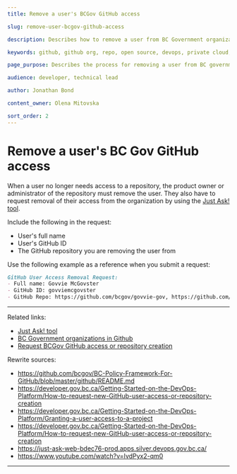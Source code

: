 ```yaml
---
title: Remove a user's BCGov GitHub access

slug: remove-user-bcgov-github-access

description: Describes how to remove a user from BC Government organizations in GitHub.

keywords: github, github org, repo, open source, devops, private cloud, openshift, github enterprise, access removal, remove access, user access

page_purpose: Describes the process for removing a user from BC government organizations in GitHub using the Just Ask! tool.

audience: developer, technical lead

author: Jonathan Bond

content_owner: Olena Mitovska

sort_order: 2
---
```


# Remove a user's BC Gov GitHub access

When a user no longer needs access to a repository, the product owner or administrator of the repository must remove the user. They also have to request removal of their access from the organization by using the [Just Ask! tool](https://just-ask-web-bdec76-prod.apps.silver.devops.gov.bc.ca/).

Include the following in the request:

* User's full name
* User's GitHub ID
* The GitHub repository you are removing the user from

Use the following example as a reference when you submit a request:

```markdown
GitHub User Access Removal Request:
- Full name: Govvie McGovster
- GitHub ID: govviemcgovster
- GitHub Repo: https://github.com/bcgov/govvie-gov, https://github.com/bcgov/govviest-gov
```
---
Related links:
* [Just Ask! tool](https://just-ask-web-bdec76-prod.apps.silver.devops.gov.bc.ca/)
* [BC Government organizations in Github](./bc-government-organizations-in-github.md)
* [Request BCGov GitHub access or repository creation](./request-bcgov-github-access-repository-creation.md)

Rewrite sources:
* https://github.com/bcgov/BC-Policy-Framework-For-GitHub/blob/master/github/README.md
* https://developer.gov.bc.ca/Getting-Started-on-the-DevOps-Platform/How-to-request-new-GitHub-user-access-or-repository-creation
* https://developer.gov.bc.ca/Getting-Started-on-the-DevOps-Platform/Granting-a-user-access-to-a-project
* https://developer.gov.bc.ca/Getting-Started-on-the-DevOps-Platform/How-to-request-new-GitHub-user-access-or-repository-creation
* https://just-ask-web-bdec76-prod.apps.silver.devops.gov.bc.ca/
* https://www.youtube.com/watch?v=IvdPyx2-qm0
---
